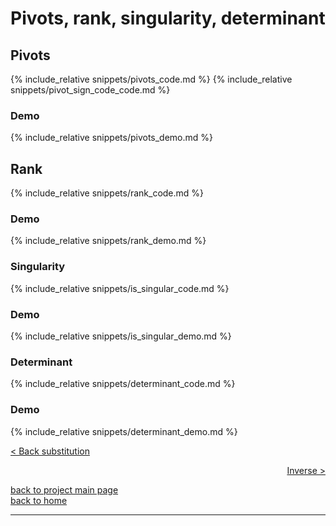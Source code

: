 # Pivots, rank, singularity, determinant
## Pivots
{% include_relative snippets/pivots_code.md %}
{% include_relative snippets/pivot_sign_code_code.md %}
### Demo
{% include_relative snippets/pivots_demo.md %}

## Rank
{% include_relative snippets/rank_code.md %}

### Demo
{% include_relative snippets/rank_demo.md %}

### Singularity
{% include_relative snippets/is_singular_code.md %}

### Demo
{% include_relative snippets/is_singular_demo.md %}

### Determinant
{% include_relative snippets/determinant_code.md %}

### Demo
{% include_relative snippets/determinant_demo.md %}


[< Back substitution](./backsub.md)

<div style="text-align: right">
<a href="https://matt-a-bennett.github.io/numpy_from_scratch/inverse.html">Inverse ></a>
</div>

[back to project main page](./numpy_from_scratch.md)\
[back to home](../index.md)

---
<script src="https://utteranc.es/client.js"
        repo="Matt-A-Bennett/Matt-A-Bennett.github.io"
        issue-term="https://matt-a-bennett.github.io/numpy_from_scratch/rank_piv_sing_det.html"
        theme="github-light"
        crossorigin="anonymous"
        async>
</script>

